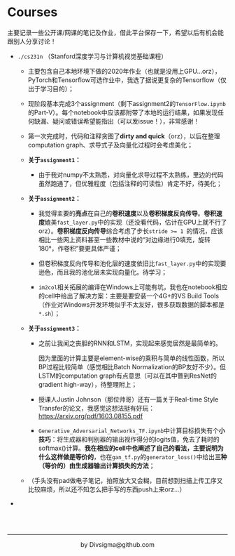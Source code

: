 # Courses
主要记录一些公开课/网课的笔记及作业，借此平台保存一下，希望以后有机会能跟别人分享讨论！



- `./cs231n` （Stanford深度学习与计算机视觉基础课程）

  - 主要包含自己本地环境下做的2020年作业（也就是没用上GPU...orz），PyTorch和Tensorflow可选作业中，我选了据说更复杂的Tensorflow（仅出于学习目的）；
  - 现阶段基本完成3个assignment（剩下assignment2的`TensorFlow.ipynb`的Part-V）。每个notebook中应该都附带了本地的运行结果，如果发现任何缺漏、疑问或错误希望能指出（可以发issue！），非常感谢！

  - 第一次完成时，代码和注释贪图了**dirty and quick**（orz），以后在整理computation graph、求导式子及向量化过程时会考虑美化；

  - **关于`assignment1`：**

    - 由于我对numpy不太熟悉，对向量化求导过程不太熟练，里边的代码虽然跑通了，但优雅程度（包括注释的可读性）肯定不好，待美化；

  - **关于`assignment2`：**

    - 我觉得主要的**亮点**在自己的**卷积速度**以及**卷积梯度反向传导**。**卷积速度**媲美`fast_layer.py`中的实现（还没看代码，估计在GPU上就不行了orz）。**卷积梯度反向传导**综合考虑了步长`stride >= 1 `的情况，应该相比一些网上资料甚至一些教材中说的“对边缘进行0填充，旋转180°，作卷积”要更具体严谨；
    - 但卷积梯度反向传导和池化层的速度依旧比`fast_layer.py`中的实现要逊色，而且我的池化层未实现向量化。待学习；

    - `im2col`相关拓展的编译在Windows上可能有坑，我也在notebook相应的cell中给出了解决方案：主要是要安装一个4G+的VS Build Tools （作业对Windows开发环境似乎不太友好，很多获取数据的脚本都是`*.sh`）；

  - **关于`assignment3`：**

    - 之前让我闻之丧胆的RNN和LSTM，实现起来感觉居然是最简单的。

      因为里面的计算主要是element-wise的乘积与简单的线性函数，所以BP过程比较简单（感觉相比Batch Normalization的BP友好不少）。但LSTM的computation graph有点意思（可以在其中瞥到ResNet的gradient high-way），待整理附上；

    - 授课人Justin Johnson（那位帅哥）还有一篇关于Real-time Style Transfer的论文，我感觉这想法挺有好玩：https://arxiv.org/pdf/1603.08155.pdf

    - `Generative_Adversarial_Networks_TF.ipynb`中计算目标损失有个**小技巧**：将生成器和判别器的输出视作得分的logits值，免去了耗时的softmax()计算。**我在相应的cell中也阐述了自己的看法，主要说明为什么这样做是等价的**，也在`gan_tf.py`的`generator_loss()`中给出**三种（等价的）由生成器输出计算损失的方法**；

  - （手头没有pad做电子笔记，拍照放大又会糊，目前想到扫描上传工序又比较麻烦，所以还不知怎么把手写的东西push上来orz...）

- 



<br />

<br />

----



<div align="center">by Divsigma@github.com</div>

